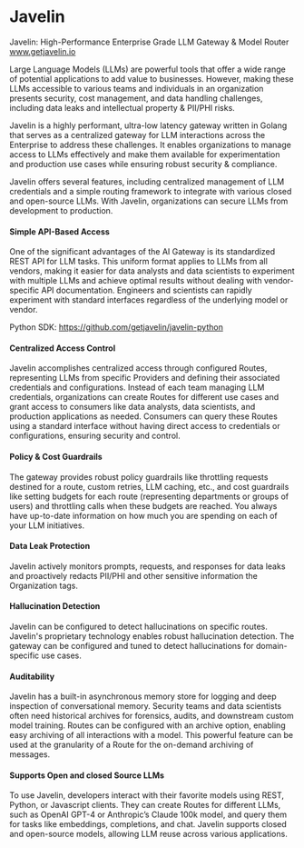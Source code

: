 # Javelin
Javelin: High-Performance Enterprise Grade LLM Gateway & Model Router
www.getjavelin.io

Large Language Models (LLMs) are powerful tools that offer a wide range of potential applications to add value to businesses. However, making these LLMs accessible to various teams and individuals in an organization presents security, cost management, and data handling challenges, including data leaks and intellectual property & PII/PHI risks.

Javelin is a highly performant, ultra-low latency gateway written in Golang that serves as a centralized gateway for LLM interactions across the Enterprise to address these challenges. It enables organizations to manage access to LLMs effectively and make them available for experimentation and production use cases while ensuring robust security & compliance. 

Javelin offers several features, including centralized management of LLM credentials and a simple routing framework to integrate with various closed and open-source LLMs. With Javelin, organizations can secure LLMs from development to production.

#### Simple API-Based Access
One of the significant advantages of the AI Gateway is its standardized REST API for LLM tasks. This uniform format applies to LLMs from all vendors, making it easier for data analysts and data scientists to experiment with multiple LLMs and achieve optimal results without dealing with vendor-specific API documentation. Engineers and scientists can rapidly experiment with standard interfaces regardless of the underlying model or vendor. 

Python SDK: https://github.com/getjavelin/javelin-python

#### Centralized Access Control
Javelin accomplishes centralized access through configured Routes, representing LLMs from specific Providers and defining their associated credentials and configurations. Instead of each team managing LLM credentials, organizations can create Routes for different use cases and grant access to consumers like data analysts, data scientists, and production applications as needed. Consumers can query these Routes using a standard interface without having direct access to credentials or configurations, ensuring security and control.

#### Policy & Cost Guardrails
The gateway provides robust policy guardrails like throttling requests destined for a route, custom retries, LLM caching, etc., and cost guardrails like setting budgets for each route (representing departments or groups of users) and throttling calls when these budgets are reached. You always have up-to-date information on how much you are spending on each of your LLM initiatives. 

#### Data Leak Protection
Javelin actively monitors prompts, requests, and responses for data leaks and proactively redacts PII/PHI and other sensitive information the Organization tags.  

#### Hallucination Detection
Javelin can be configured to detect hallucinations on specific routes. Javelin's proprietary technology enables robust hallucination detection. The gateway can be configured and tuned to detect hallucinations for domain-specific use cases.   

#### Auditability
Javelin has a built-in asynchronous memory store for logging and deep inspection of conversational memory. Security teams and data scientists often need historical archives for forensics, audits, and downstream custom model training. Routes can be configured with an archive option, enabling easy archiving of all interactions with a model. This powerful feature can be used at the granularity of a Route for the on-demand archiving of messages. 

#### Supports Open and closed Source LLMs
To use Javelin, developers interact with their favorite models using REST, Python, or Javascript clients. They can create Routes for different LLMs, such as OpenAI GPT-4 or Anthropic’s Claude 100k model, and query them for tasks like embeddings, completions, and chat. Javelin supports closed and open-source models, allowing LLM reuse across various applications.

